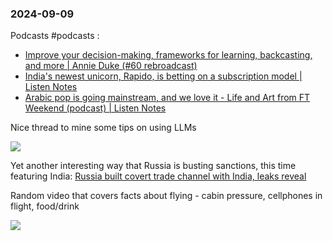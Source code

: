 ### 2024-09-09
Podcasts #podcasts :
* [Improve your decision-making, frameworks for learning, backcasting, and more | Annie Duke (#60 rebroadcast)](https://lnns.co/cNi3_AhdbEU)
* [India's newest unicorn, Rapido, is betting on a subscription model | Listen Notes](https://lnns.co/eULrA4K6pCF)
* [Arabic pop is going mainstream, and we love it - Life and Art from FT Weekend (podcast) | Listen Notes](https://lnns.co/2floVPbYGXM)

Nice thread to mine some tips on using LLMs

![](https://x.com/simonw/status/1832944559162269990)

Yet another interesting way that Russia is busting sanctions, this time featuring India: [Russia built covert trade channel with India, leaks reveal](https://on.ft.com/3XE4KzC)

Random video that covers facts about flying - cabin pressure, cellphones in flight, food/drink

![](https://www.youtube.com/watch?v=vjDYfvPW4mA)